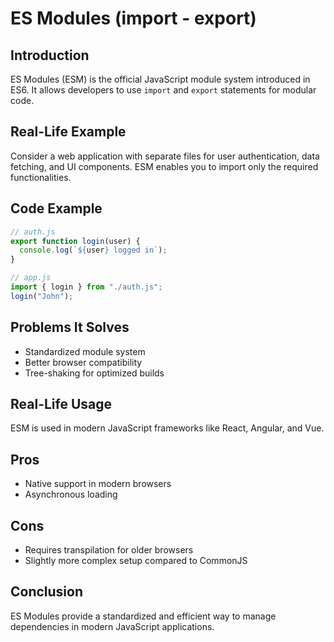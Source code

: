 # ES Modules (import - export)

## Introduction
ES Modules (ESM) is the official JavaScript module system introduced in ES6. It allows developers to use `import` and `export` statements for modular code.

## Real-Life Example
Consider a web application with separate files for user authentication, data fetching, and UI components. ESM enables you to import only the required functionalities.

## Code Example
```javascript
// auth.js
export function login(user) {
  console.log(`${user} logged in`);
}

// app.js
import { login } from "./auth.js";
login("John");
```

## Problems It Solves
- Standardized module system
- Better browser compatibility
- Tree-shaking for optimized builds

## Real-Life Usage
ESM is used in modern JavaScript frameworks like React, Angular, and Vue.

## Pros
- Native support in modern browsers
- Asynchronous loading

## Cons
- Requires transpilation for older browsers
- Slightly more complex setup compared to CommonJS

## Conclusion
ES Modules provide a standardized and efficient way to manage dependencies in modern JavaScript applications.

